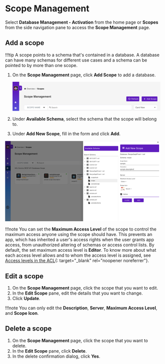 # Scope Management

Select **Database Management - Activation** from the home page or **Scopes** from the side navigation pane to access the **Scope Management** page.

## Add a scope

!!!tip
    A scope points to a schema that's contained in a database. A database can have many schemas for different use cases and a schema can be pointed to by more than one scope.

1. On the **Scope Management** page, click **Add Scope** to add a database.

      ![Create Database Scope](../../assets/images/CreateDatabaseBlue.png)

2. Under **Available Schema**, select the schema that the scope will belong to.
3. Under **Add New Scope**, fill in the form and click **Add**.

![Configure Database](../../assets/images/AddNewDatabase.png)

!!!note
    You can set the **Maximum Access Level** of the scope to control the maximum access anyone using the scope should have. This prevents an app, which has inherited a user's access rights when the user grants app access, from unauthorized altering of schemas or access control lists. By default, the set maximum access level is **Editor**. To know more about what each access level allows and to whom the access level is assigned, see [Access levels in the ACL](https://help.hcltechsw.com/domino/12.0.2/admin/conf_accesslevelsintheacl_c.html){: target="_blank" rel="noopener noreferrer"}.     


## Edit a scope

1. On the **Scope Management** page, click the scope that you want to edit. 
2. In the **Edit Scope** pane, edit the details that you want to change.
3. Click **Update**.

!!!note
    You can only edit the **Description**, **Server**, **Maximum Access Level**, and **Scope Icon**. 


## Delete a scope

1. On the **Scope Management** page, click the scope that you want to delete.
2. In the **Edit Scope** pane, click **Delete**. 
3. In the delete confirmation dialog, click **Yes**. 
